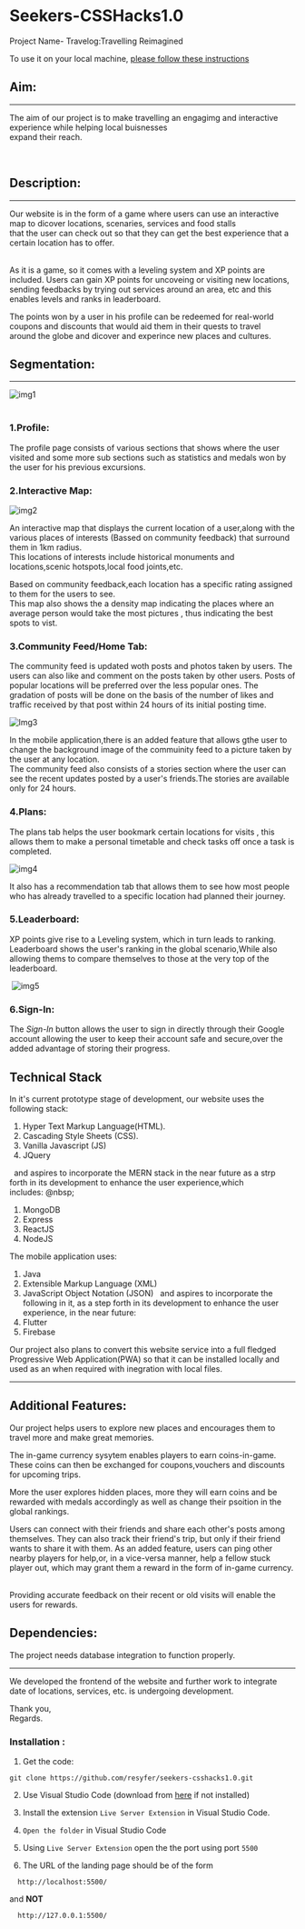 # Seekers-CSSHacks1.0
Project Name- Travelog:Travelling Reimagined

To use it on your local machine, [please follow these instructions](#Installation)
## Aim:
---  
The aim of our project is to make travelling an engagimg and interactive experience  while helping local buisnesses  
expand their reach.
 
&nbsp;  
## Description:
---
Our website is in the form of a game where users can use an interactive map to dicover locations, scenaries, services and food stalls  
that the user can check out so that they can get the best experience that a certain location has to offer.  
&nbsp;&nbsp;  

As it is a game, so it comes with a leveling system and XP points are included. Users can gain XP points for uncoveing or visiting new locations,  
sending feedbacks by trying out services around an area, etc and this enables levels and ranks in leaderboard.  

The points won by a user in his profile can be redeemed for real-world coupons and discounts that would aid them in their quests to travel  
around the globe and dicover and experince new places and cultures.
  
## Segmentation:
---
![img1](https://user-images.githubusercontent.com/77690532/107870679-77588c00-6ec0-11eb-9de7-824a7c90835f.jpg)  
&nbsp;  

### 1.Profile:  

The profile page consists of various sections that shows where the user visited and some more sub sections such as statistics and medals won by the user for his previous excursions.&nbsp;  

### 2.Interactive Map:  

![img2](https://user-images.githubusercontent.com/77690532/107871526-7d526b00-6ec8-11eb-997f-a9d32dcf4bfc.png)&nbsp;  

An interactive map that displays the current location of a user,along with the various  places of interests (Bassed on community feedback) that surround them in 1km radius.  
This locations of interests include historical monuments and locations,scenic hotspots,local food joints,etc.  

Based on community feedback,each location has a specific rating assigned to them for the users to see.  
This map also shows the a density map indicating  the places where an average person would take the most pictures , thus indicating the best spots to vist.    

### 3.Community Feed/Home Tab:  

The community feed is updated woth posts and photos taken by users. The users can also like and comment on the posts taken by other users. Posts of popular locations will be preferred over the less popular ones. The gradation of posts will be done on the basis of the number of likes and traffic received by that post within 24 hours of its initial posting time.&nbsp;  

![Img3](https://user-images.githubusercontent.com/77690532/107871770-9d832980-6eca-11eb-913e-c1184b77d03e.png)&nbsp;  

In the mobile application,there is an added feature that allows gthe user to change the background image of the commuinity feed to a picture taken by the user at any location.  
The community feed also consists of a stories section where the user can see the recent updates posted by a user's friends.The stories are available only for 24 hours.&nbsp;  


### 4.Plans:  

The plans tab helps the user bookmark certain locations for visits , this allows them to make a personal timetable and check tasks off once a task is completed.  
  
  ![img4](https://user-images.githubusercontent.com/77690532/107871937-23ec3b00-6ecc-11eb-81a1-16b4555cbe96.png)  

  It also has a recommendation tab that allows them to see how most people who has already travelled to a specific location had planned their journey.  
  ### 5.Leaderboard:  

  XP points give rise to a Leveling system, which in turn leads to ranking.  
  Leaderboard shows the user's ranking in the global scenario,While also allowing thems to compare themselves to those at the very top of the leaderboard.  
    
&nbsp;![img5](https://user-images.githubusercontent.com/77690532/107872016-0b305500-6ecd-11eb-98e3-aefd81ab6190.png)
&nbsp;  

### 6.Sign-In:  

The *Sign-In* button allows the user to sign in directly through their Google account allowing the user to keep their account safe and secure,over the added advantage of storing their progress.&nbsp;&nbsp;  

## Technical Stack

In it's current prototype stage of development, our website uses the following stack:
1. Hyper Text Markup Language(HTML).
2. Cascading Style Sheets (CSS).
3. Vanilla Javascript (JS)
4. JQuery

&nbsp;&nbsp;and aspires to incorporate the MERN stack in the near future as a strp forth in its development to enhance the user experience,which includes:&nbsp;@nbsp;
 1. MongoDB
 2. Express
 3. ReactJS
 4. NodeJS
&nbsp;

The mobile application uses:&nbsp;

1. Java
2. Extensible Markup Language (XML)
3. JavaScript Object Notation (JSON)
&nbsp;
and aspires to incorporate the following in it, as a step forth in its development to enhance the user experience, in the near future:&nbsp;
 1. Flutter
 2. Firebase
 &nbsp;  

 Our project also plans to convert this website service into a full fledged Progressive Web Application(PWA) so that it can be installed locally and used as an when required with inegration with local files.
 &nbsp;&nbsp;  

---
## Additional Features:  

Our project helps users to explore new places and encourages them to travel more and make great memories. 
&nbsp;&nbsp;  

The in-game currency sysytem enables players to earn coins-in-game. These coins can then be exchanged for coupons,vouchers and discounts for upcoming trips.
&nbsp;  

More the user explores hidden places, more they will earn coins and be rewarded with medals accordingly as well as change their psoition in the global rankings.
&nbsp;  

Users can connect with their friends and share each other's posts among themselves. They can also track their friend's trip, but only if their friend wants to share it with them. As an added feature, users can ping other nearby players for help,or, in a vice-versa manner, help a fellow stuck player out, which may grant them a reward in the form of in-game currency.
&nbsp;  

Providing accurate feedback on their recent or old visits will enable the users for rewards.
&nbsp;  
## Dependencies:  

The project needs database integration to function properly.&nbsp;  

---  
  
  We developed the frontend of the website and further work to integrate date of locations, services, etc. is undergoing development.&nbsp;  
    
Thank you,&nbsp;  
Regards.
&nbsp; &nbsp;&nbsp;  
### Installation :

1. Get the code:
  ```
  git clone https://github.com/resyfer/seekers-csshacks1.0.git
  ```

2. Use Visual Studio Code (download from [here](https://code.visualstudio.com/) if not installed)

3. Install the extension `Live Server Extension` in Visual Studio Code.

4. `Open the folder` in Visual Studio Code

5. Using `Live Server Extension` open the the port using port `5500`

6. The URL of the landing page should be of the form
```
  http://localhost:5500/
```

and **NOT**

```
  http://127.0.0.1:5500/
```